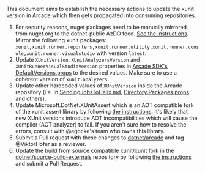 This document aims to establish the necessary actions to update the xunit version in Arcade which then gets propagated into consuming repositories.

1. For security reasons, nuget packages need to be manually mirrored from nuget.org to the dotnet-public AzDO feed. [See the instructions](/Documentation/MirroringPackages.md). Mirror the following xunit packages: `xunit,xunit.runner.reporters,xunit.runner.utility,xunit.runner.console,xunit.runner.visualstudio` with version `latest`.
2. Update `XUnitVersion`, `XUnitAnalyzersVersion` and `XUnitRunnerVisualStudioVersion` properties in [Arcade SDK's DefaultVersions.props](/src/Microsoft.DotNet.Arcade.Sdk/tools/DefaultVersions.props) to the desired values. Make sure to use a coherent version of `xunit.analyzers`.
3. Update other hardcoded values of `XUnitVersion` inside the Arcade repository (i.e. in [SendingJobsToHelix.md](/Documentation/AzureDevOps/SendingJobsToHelix.md), [Directory.Packages.props](/Directory.Packages.props) and others).
4. Update Microsoft.DotNet.XUnitAssert which is an AOT compatible fork of the xunit.assert library by following [the instructions](/src/Microsoft.DotNet.XUnitAssert/README.md). It's likely that new XUnit versions introduce AOT incompatibilities which will cause the compiler (AOT analyzer) to fail. If you aren't sure how to resolve the errors, consult with @agocke's team who owns this library.
5. Submit a Pull request with these changes to [dotnet/arcade](https://github.com/dotnet/arcade) and tag @ViktorHofer as a reviewer.
6. Update the build from source compatible xunit/xunit fork in the [dotnet/source-build-externals](https://github.com/dotnet/source-build-externals) repository by following [the instructions](https://github.com/dotnet/source-build-externals?tab=readme-ov-file#updating-an-external-component-to-a-newer-version) and submit a Pull Request.
